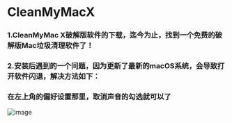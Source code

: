 # CleanMyMacX
### 1.CleanMyMac X破解版软件的下载，迄今为止，找到一个免费的破解版Mac垃圾清理软件了！

### 2.安装后遇到的一个问题，因为更新了最新的macOS系统，会导致打开软件闪退，解决方法如下：

### 在左上角的偏好设置那里，取消声音的勾选就可以了

![image](https://user-images.githubusercontent.com/17900500/150731699-78e5cc04-5eef-45fb-961e-cfefbed8538c.png)

